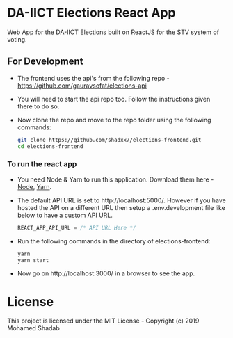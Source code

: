 # DA-IICT Elections React App

Web App for the DA-IICT Elections built on ReactJS for the STV system of voting.

## For Development

- The frontend uses the api's from the following repo - https://github.com/gauravsofat/elections-api

- You will need to start the api repo too. Follow the instructions given there to do so.

- Now clone the repo and move to the repo folder using the following commands:

  ```bash
  git clone https://github.com/shadxx7/elections-frontend.git
  cd elections-frontend
  ```

### To run the react app

- You need Node & Yarn to run this application. Download them here - [Node](https://nodejs.org/), [Yarn](https://yarnpkg.com).

- The default API URL is set to http://localhost:5000/. However if you have hosted the API on a different URL then setup a .env.development file like below to have a custom API URL.

  ```js
  REACT_APP_API_URL = /* API URL Here */
  ```

- Run the following commands in the directory of elections-frontend:

  ```bash
  yarn
  yarn start
  ```

- Now go on http://localhost:3000/ in a browser to see the app.

# License

This project is licensed under the MIT License - Copyright (c) 2019 Mohamed Shadab
